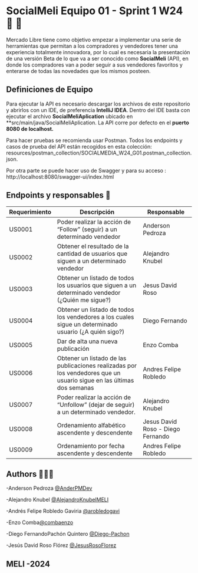 
# SocialMeli Equipo 01 - Sprint 1 W24 👥 🤝

Mercado Libre tiene como objetivo empezar a implementar una serie de herramientas que permitan a los compradores y vendedores tener una experiencia totalmente innovadora,  por lo cual es necesaria la presentación de una versión Beta de lo que va a ser conocido como **SocialMeli** (API), en donde los compradores van a poder seguir a sus vendedores favoritos y enterarse de todas las novedades que los mismos posteen.

## Definiciones de Equipo

Para ejecutar la API es necesario descargar los archivos de este repositorio y abrirlos con un IDE, de preferencia **IntelliJ IDEA**. Dentro del IDE basta con ejecutar el archivo **SocialMeliAplication** ubicado en **src/main/java/SocialMeliAplication. La API corre por defecto en el **puerto 8080 de localhost.**

Para hacer pruebas se recomienda usar Postman. Todos los endpoints y casos de prueba del API están recogidos en esta colección: resources/postman_collection/SOCIALMEDIA_W24_G01.postman_collection.json.

Por otra parte se puede hacer uso de Swagger y para su acceso : http://localhost:8080/swagger-ui/index.html

## Endpoints y responsables 📍

| Requerimiento | Descripción                                                                                                           | Responsable	|
|---------------|-----------------------------------------------------------------------------------------------------------------------|---------------|
| US0001        | Poder realizar la acción de “Follow” (seguir) a un determinado vendedor                                               | Anderson Pedroza        	|
| US0002        | Obtener el resultado de la cantidad de usuarios que siguen a un determinado vendedor                                  | Alejandro Knubel       	|
| US0003        | Obtener un listado de todos los usuarios que siguen a un determinado vendedor (¿Quién me sigue?)                      | Jesus David Roso       	|
| US0004        | Obtener  un listado de todos los vendedores a los cuales sigue un determinado usuario (¿A quién sigo?)                | Diego Fernando 		 	|
| US0005        | Dar de alta una nueva publicación                                                                                     | Enzo Comba		 	|
| US0006        | Obtener un listado de las publicaciones realizadas por los vendedores que un usuario sigue en las últimas dos semanas | Andres Felipe Robledo		 	|
| US0007        | Poder realizar la acción de “Unfollow” (dejar de seguir) a un determinado vendedor.                                   |    Alejandro Knubel     	|
| US0008        | Ordenamiento alfabético ascendente y descendente                                                                      | Jesus David Roso  - Diego Fernando      	|
| US0009        | Ordenamiento por fecha ascendente y descendente                                                                       | Andres Felipe Robledo       	|




## Authors 👨🏻‍💻
-Anderson Pedroza [@AnderPMDev](https://github.com/AnderPMDev)

-Alejandro Knubel [@AlejandroKnubelMELI](https://github.com/AlejandroKnubelMELI)

-Andrés Felipe Robledo Gaviria [@arobledogavi](https://github.com/arobledogavi)

-Enzo Comba[@combaenzo](https://github.com/combaenzo)

-Diego FernandoPachón Quintero [@Diego-Pachon](https://github.com/Diego-Pachon)

-Jesús David Roso Flórez [@JesusRosoFlorez](https://github.com/JesusRosoFlorez)


## MELI -2024


